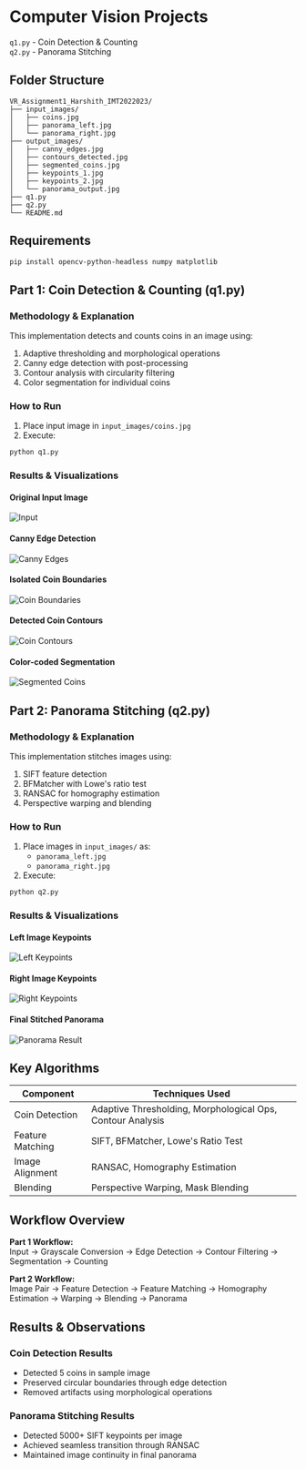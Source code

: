 # Computer Vision Projects
`q1.py` - Coin Detection & Counting  
`q2.py` - Panorama Stitching

## Folder Structure  
```
VR_Assignment1_Harshith_IMT2022023/
├── input_images/
│   ├── coins.jpg
│   ├── panorama_left.jpg
│   └── panorama_right.jpg
├── output_images/
│   ├── canny_edges.jpg
│   ├── contours_detected.jpg
│   ├── segmented_coins.jpg
│   ├── keypoints_1.jpg
│   ├── keypoints_2.jpg
│   └── panorama_output.jpg
├── q1.py
├── q2.py
└── README.md
```

## Requirements
```bash
pip install opencv-python-headless numpy matplotlib
```

## Part 1: Coin Detection & Counting (q1.py)
### Methodology & Explanation
This implementation detects and counts coins in an image using:
1. Adaptive thresholding and morphological operations
2. Canny edge detection with post-processing
3. Contour analysis with circularity filtering
4. Color segmentation for individual coins

### How to Run  
1. Place input image in `input_images/coins.jpg`  
2. Execute:  
```bash
python q1.py
```

### Results & Visualizations 

#### Original Input Image
![Input](./input_images/coins.jpg)

#### Canny Edge Detection
![Canny Edges](./output_images/canny_edges.jpg)

#### Isolated Coin Boundaries
![Coin Boundaries](./output_images/coin_boundaries.jpg)

#### Detected Coin Contours
![Coin Contours](./output_images/contours_detected.jpg)

#### Color-coded Segmentation
![Segmented Coins](./output_images/segmented_coins.jpg)

## Part 2: Panorama Stitching (q2.py)
### Methodology & Explanation
This implementation stitches images using:
1. SIFT feature detection
2. BFMatcher with Lowe's ratio test
3. RANSAC for homography estimation
4. Perspective warping and blending

### How to Run  
1. Place images in `input_images/` as:  
   - `panorama_left.jpg`  
   - `panorama_right.jpg`  
2. Execute:  
```bash
python q2.py
```

### Results & Visualizations

#### Left Image Keypoints
![Left Keypoints](./output_images/left_image_keypoints.jpg)

#### Right Image Keypoints
![Right Keypoints](./output_images/right_image_keypoints.jpg)

#### Final Stitched Panorama
![Panorama Result](./output_images/final_panorama.jpg)

## Key Algorithms
| Component          | Techniques Used                     |
|--------------------|-------------------------------------|
| Coin Detection     | Adaptive Thresholding, Morphological Ops, Contour Analysis |
| Feature Matching   | SIFT, BFMatcher, Lowe's Ratio Test  |
| Image Alignment    | RANSAC, Homography Estimation       |
| Blending           | Perspective Warping, Mask Blending  |

## Workflow Overview

**Part 1 Workflow:**  
Input → Grayscale Conversion → Edge Detection → Contour Filtering → Segmentation → Counting

**Part 2 Workflow:**  
Image Pair → Feature Detection → Feature Matching → Homography Estimation → Warping → Blending → Panorama

## Results & Observations  

### Coin Detection Results
- Detected 5 coins in sample image
- Preserved circular boundaries through edge detection
- Removed artifacts using morphological operations

### Panorama Stitching Results
- Detected 5000+ SIFT keypoints per image
- Achieved seamless transition through RANSAC
- Maintained image continuity in final panorama
```
